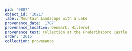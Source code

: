 ```yaml
---
pid: '9807'
object_id: '10217'
label: Mountain Landscape with a Lake
provenance_date: '1787'
provenance_location: Denmark, Hillerod
provenance_text: Collection at the Frederiksborg Castle
order: '2615'
collection: provenance
---
```

